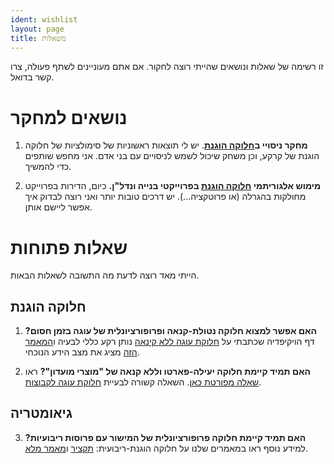 ```yaml
---
ident: wishlist
layout: page
title: משאלות
---
```

זו רשימה של שאלות ונושאים שהייתי רוצה לחקור.
אם אתם מעוניינים לשתף פעולה, צרו קשר בדואל.

# נושאים למחקר 

1. **מחקר ניסויי ב[חלוקה הוגנת][1]**. 
יש לי תוצאות ראשוניות של סימולציות של חלוקה הוגנת של קרקע, 
וכן משחק שיכול לשמש לניסויים עם בני אדם.
אני מחפש שותפים כדי להמשיך.

2. **מימוש אלגוריתמי
 [חלוקה הוגנת][1] 
בפרוייקטי בנייה ונדל"ן.**
כיום, הדירות בפרוייקט מחולקות בהגרלה (או פרוטקציה...). יש דרכים טובות יותר 
ואני רוצה לבדוק איך אפשר ליישם אותן.

# שאלות פתוחות 
הייתי מאד רוצה לדעת מה התשובה לשאלות הבאות.

## חלוקה הוגנת 

1. **האם אפשר למצוא חלוקה נטולת-קנאה ופרופורציונלית של עוגה בזמן חסום?** 
דף הויקיפדיה שכתבתי על
[חלוקת עוגה ללא קינאה](https://en.wikipedia.org/wiki/Envy-free_cake-cutting)
נותן רקע כללי לבעיה 
ו[המאמר הזה](http://arxiv.org/abs/1511.02599)
מציג את מצב הידע הנוכחי.

2. **האם תמיד קיימת חלוקה יעילה-פארטו וללא קנאה של "מוצרי מועדון"?**
ראו  [שאלה מפורטת כאן](http://economics.stackexchange.com/q/9916).
השאלה קשורה לבעיית
[חלוקת עוגה לקבוצות](http://arxiv.org/abs/1510.03903).

## גיאומטריה 

3. **האם תמיד קיימת חלוקה פרופורציונלית של המישור עם פרוסות ריבועיות?** 
למידע נוסף ראו במאמרים שלנו על חלוקה הוגנת-ריבועית:
[תקציר](http://erelsgl.github.io/publications/fairness/FairAndSquare-EuroCG-16.pdf) 
ו[מאמר מלא](http://arxiv.org/abs/1510.03170).


[1]: {{site.baseurl}}/topics/{{page.lang}}/fairness
